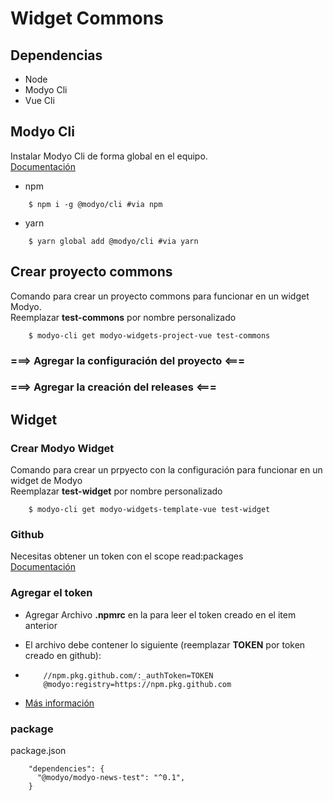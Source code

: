 # Widget Commons

## Dependencias

+ Node
+ Modyo Cli
+ Vue Cli

## Modyo Cli

Instalar Modyo Cli de forma global en el equipo. <br>
[Documentación](https://www.npmjs.com/package/@modyo/cli)

+ npm
```
    $ npm i -g @modyo/cli #via npm 
```

+ yarn 
```
    $ yarn global add @modyo/cli #via yarn 
```

## Crear proyecto commons

Comando para crear un proyecto commons para funcionar en un widget Modyo. <br>
Reemplazar **test-commons** por nombre personalizado

```
    $ modyo-cli get modyo-widgets-project-vue test-commons
```

### ===> Agregar la configuración del proyecto <===
### ===> Agregar la creación del releases <===

## Widget

### Crear Modyo Widget

Comando para crear un prpyecto con la configuración para funcionar en un widget de Modyo <br>
Reemplazar **test-widget** por nombre personalizado

```
    $ modyo-cli get modyo-widgets-template-vue test-widget
```

### Github

Necesitas obtener un token con el scope read:packages <br>
[Documentación](https://help.github.com/en/packages/publishing-and-managing-packages/about-github-packages#about-tokens)

### Agregar el token

- Agregar Archivo **.npmrc** en la para leer el token creado en el item anterior 

- El archivo debe contener lo siguiente (reemplazar **TOKEN** por token creado en github): 

- ```
      //npm.pkg.github.com/:_authToken=TOKEN
      @modyo:registry=https://npm.pkg.github.com
  ```

- [Más información](https://develop.docs.modyo.com/platform/content/public-api-reference.html#sdk-de-javascript)

### package

package.json

```
    "dependencies": {
      "@modyo/modyo-news-test": "^0.1",
    }
```
